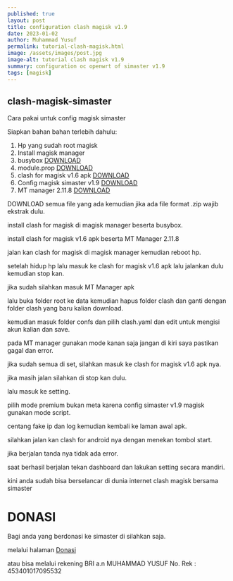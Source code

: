 ```yaml
---
published: true
layout: post
title: configuration clash magisk v1.9
date: 2023-01-02
author: Muhammad Yusuf
permalink: tutorial-clash-magisk.html
image: /assets/images/post.jpg
image-alt: tutorial clash magisk v1.9
summary: configuration oc openwrt of simaster v1.9
tags: [magisk]
---
```


## clash-magisk-simaster

Cara pakai untuk config magisk simaster

Siapkan bahan bahan terlebih dahulu:

1. Hp yang sudah root magisk
2. Install magisk manager
3. busybox [DOWNLOAD](https://github.com/mwnsofficial/clash-magisk/raw/main/Busybox_for_Android_NDK-1.34.1(13411).zip)
4. module.prop [DOWNLOAD](https://github.com/mwnsofficial/clash-magisk/raw/main/module.zip)
5. clash for magisk v1.6 apk [DOWNLOAD](https://github.com)
6. Config magisk simaster v1.9 [DOWNLOAD](https://github.com/mwnsofficial/cfg-clash-magisk-simaster-v1.9/archive/refs/heads/main.zip)
7. MT manager 2.11.8 [DOWNLOAD](https://github.com/mwnsofficial/clash-magisk/raw/main/MT%20Manager_2.11.8_simaster.apk)

DOWNLOAD semua file yang ada kemudian jika ada file format .zip wajib ekstrak dulu.

install clash for magisk di magisk manager beserta busybox.

install clash for magisk v1.6 apk beserta MT Manager 2.11.8

jalan kan clash for magisk di magisk manager kemudian reboot hp.

setelah hidup hp lalu masuk ke clash for magisk v1.6 apk lalu jalankan dulu kemudian stop kan.

jika sudah silahkan masuk MT Manager apk

lalu buka folder root ke data kemudian hapus folder clash dan ganti dengan folder clash yang baru kalian download.

kemudian masuk folder confs dan pilih clash.yaml dan edit untuk mengisi akun kalian dan save.

pada MT manager gunakan mode kanan saja jangan di kiri saya pastikan gagal dan error.

jika sudah semua di set, silahkan masuk ke clash for magisk v1.6 apk nya.

jika masih jalan silahkan di stop kan dulu.

lalu masuk ke setting.

pilih mode premium bukan meta karena config simaster v1.9 magisk gunakan mode script.

centang fake ip dan log kemudian kembali ke laman awal apk.

silahkan jalan kan clash for android nya dengan menekan tombol start.

jika berjalan tanda nya tidak ada error.

saat berhasil berjalan tekan dashboard dan lakukan setting secara mandiri.

kini anda sudah bisa berselancar di dunia internet clash magisk bersama simaster

# DONASI
Bagi anda yang berdonasi ke simaster di silahkan saja.

melalui halaman [Donasi](/donasi.html)

atau bisa melalui rekening BRI
a.n MUHAMMAD YUSUF
No. Rek : 453401017095532
